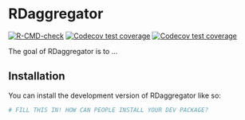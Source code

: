 
<!-- README.md is generated from README.Rmd. Please edit that file -->

# RDaggregator

<!-- badges: start -->

[![R-CMD-check](https://github.com/Thorry13/RDaggregator/actions/workflows/R-CMD-check.yaml/badge.svg)](https://github.com/Thorry13/RDaggregator/actions/workflows/R-CMD-check.yaml)
[![Codecov test
coverage](https://codecov.io/gh/Thorry13/RDaggregator/graph/badge.svg)](https://app.codecov.io/gh/Thorry13/RDaggregator)
[![Codecov test
coverage](https://codecov.io/gh/BNDMR/RDaggregator/graph/badge.svg)](https://app.codecov.io/gh/BNDMR/RDaggregator)
<!-- badges: end -->

The goal of RDaggregator is to …

## Installation

You can install the development version of RDaggregator like so:

``` r
# FILL THIS IN! HOW CAN PEOPLE INSTALL YOUR DEV PACKAGE?
```
